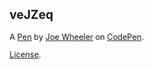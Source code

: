 veJZeq
------


A [Pen](https://codepen.io/joewheeler2048/pen/veJZeq) by [Joe Wheeler](https://codepen.io/joewheeler2048) on [CodePen](https://codepen.io).

[License](https://codepen.io/joewheeler2048/pen/veJZeq/license).
